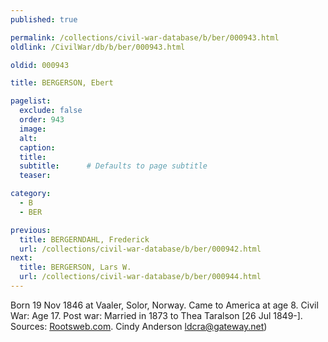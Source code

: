 ```yaml
---
published: true

permalink: /collections/civil-war-database/b/ber/000943.html
oldlink: /CivilWar/db/b/ber/000943.html

oldid: 000943

title: BERGERSON, Ebert

pagelist:
  exclude: false
  order: 943
  image: 
  alt:
  caption:
  title:
  subtitle:      # Defaults to page subtitle
  teaser:

category: 
  - B 
  - BER

previous:
  title: BERGERNDAHL, Frederick
  url: /collections/civil-war-database/b/ber/000942.html  
next:
  title: BERGERSON, Lars W.
  url: /collections/civil-war-database/b/ber/000944.html   
---
```

Born 19 Nov 1846 at Vaaler, Solor, Norway. Came to America at age 8. Civil War: Age 17. Post war: Married in 1873 to Thea Taralson [26 Jul 1849-]. Sources: [Rootsweb.com](http://Rootsweb.com/). Cindy Anderson [ldcra@gateway.net](mailto:ldcra@gateway.net))